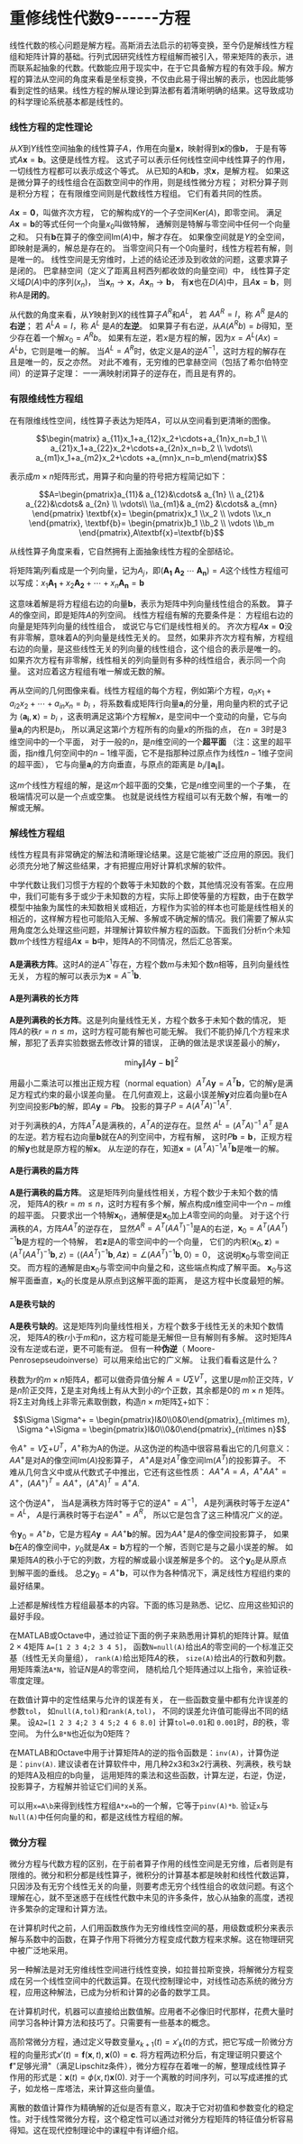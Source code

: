 # 重修线性代数9------方程

线性代数的核心问题是解方程。高斯消去法启示的初等变换，至今仍是解线性方程组和矩阵计算的基础。行列式因研究线性方程组解而被引入，带来矩阵的表示，进而联系起抽象的代数。代数能应用于现实中，在于它具备解方程的有效手段。解方程的算法从空间的角度来看是坐标变换，不仅由此易于得出解的表示，也因此能够看到定性的结果。线性方程的解从理论到算法都有着清晰明确的结果。这导致成功的科学理论系统基本都是线性的。

### 线性方程的定性理论

从$X$到$Y$线性空间抽象的线性算子$A$，作用在向量$\mathbf{x}$，映射得到$\mathbf{x}$的像$\mathbf{b}$，
于是有等式$A\mathbf{x}=\mathbf{b}$。这便是线性方程。
这式子可以表示任何线性空间中线性算子的作用，一切线性方程都可以表示成这个等式。
从已知的A和$\mathbf{b}$，求$\mathbf{x}$，是解方程。
如果这是微分算子的线性组合在函数空间中的作用，则是线性微分方程；
对积分算子则是积分方程；
在有限维空间则是代数线性方程组。
它们有着共同的性质。

$A\mathbf{x}=\mathbf{0}$，叫做齐次方程，
它的解构成Y的一个子空间$\mathrm{Ker}(A)$，即零空间。
满足$A\mathbf{x}=\mathbf{b}$的等式任何一个向量$x_0$叫做特解，
通解则是特解与零空间中任何一个向量之和。
只有$\mathbf{b}$在算子的像空间$\mathrm{Im}(A)$中，解才存在。
如果像空间就是$Y$的全空间，即映射是满的，解总是存在的。
当零空间只有一个$0$向量时，线性方程若有解，则是唯一的。
线性空间是无穷维时，上述的结论还涉及到收敛的问题，这要求算子是闭的。
巴拿赫空间（定义了距离且柯西列都收敛的向量空间）中，
线性算子定义域$D(A)$中的序列$(x_n)$，
当$\mathbf{x}_n\rightarrow \mathbf{x} ，A\mathbf{x}_n\rightarrow\mathbf{b}$，
有$\mathbf{x}$也在$D(A)$中，且$A\mathbf{x}=\mathbf{b}$，则称A是**闭的**。

从代数的角度来看，从$Y$映射到$X$的线性算子$A^R$和$A^L$，
若 $A A^R = I$，称 $A^R$ 是$A$的**右逆**；
若 $A^L A = I$，称 $A^L$ 是$A$的**左逆**。
如果算子有右逆，从$A(A^R b)= b$得知，至少存在着一个解$x_0=A^Rb$。
如果有左逆，若$x$是方程的解，因为$x=A^L(Ax)=A^Lb$，它则是唯一的解。
当$A^L=A^R$时，依定义是$A$的逆$A^{-1}$，这时方程的解存在且是唯一的，反之亦然。
对此不难有，无穷维的巴拿赫空间（包括了希尔伯特空间）的逆算子定理：
一一满映射闭算子的逆存在，而且是有界的。

### 有限维线性方程组

在有限维线性空间，线性算子表达为矩阵$A$，可以从空间看到更清晰的图像。

$$\begin{matrix} a_{11}x_1+a_{12}x_2+\cdots+a_{1n}x_n=b_1 \\ a_{21}x_1+a_{22}x_2+\cdots+a_{2n}x_n=b_2 \\ \vdots\\  a_{m1}x_1+a_{m2}x_2+\cdots +a_{mn}x_n=b_m\end{matrix}$$

表示成$m\times n$矩阵形式，用算子和向量的符号把方程简记如下：

$$A=\begin{pmatrix}a_{11}& a_{12}&\cdots& a_{1n} \\ a_{21}& a_{22}&\cdots& a_{2n} \\ \vdots\\ \\a_{m1}& a_{m2} &\cdots& a_{mn}  \end{pmatrix} \textbf{x}= \begin{pmatrix}x_1 \\x_2 \\ \vdots \\x_n \end{pmatrix},  \textbf{b}= \begin{pmatrix}b_1 \\b_2 \\ \vdots \\b_m \end{pmatrix},A\textbf{x}=\textbf{b}$$

从线性算子角度来看，它自然拥有上面抽象线性方程的全部结论。

将矩阵第$j$列看成是一个列向量，记为$A_j$，即$(\mathbf{A_1}\ \mathbf{A_2}\  \cdots \  \mathbf{A_n}) = A$这个线性方程组可以写成：$x_1\mathbf{A_1}+x_2\mathbf{A_2}+\cdots+x_n\mathbf{A_n}=\mathbf{b}$

这意味着解是将方程组右边的向量$\mathbf{b}$，表示为矩阵中列向量线性组合的系数。
算子$A$的像空间，即是矩阵$A$的列空间。
线性方程组有解的充要条件是：
方程组右边的向量是矩阵列向量的线性组合，
或说它与它们是线性相关的。
齐次方程$A\mathbf{x}=\mathbf{0}$没有非零解，意味着A的列向量是线性无关的。
显然，如果非齐次方程有解，方程组右边的向量，是这些线性无关的列向量的线性组合，这个组合的表示是唯一的。
如果齐次方程有非零解，线性相关的列向量则有多种的线性组合，表示同一个向量。
这对应着这方程组有唯一解或无数的解。

再从空间的几何图像来看。线性方程组的每个方程，例如第$i$个方程，$a_{i1}x_1+a_{i2}x_2+\cdots +a_{in}x_n =b_i$
，将系数看成矩阵行向量**a**$_i$的分量，用向量内积的式子记为
$\left \langle \mathbf{a_i}, \mathbf{x} \right \rangle=b_i$
，这表明满足这第$i$个方程解$x$，是空间中一个变动的向量，它与向量$\mathbf{a}_i$的内积是$b_i$，
所以满足这第$i$个方程所有的向量$x$的所指的点，
在$n=3$时是$3$维空间中的一个平面，
对于一般的$n$，是$n$维空间的一个**超平面**
（注：这里的超平面，指$n$维几何空间中的$n-1$维平面，它不是指那种过原点作为线性$n-1$维子空间的超平面），
它与向量$\mathbf{a}_i$的方向垂直，与原点的距离是 $b_i/\|\mathbf{a_i}\|$。

这$m$个线性方程组的解，是这$m$个超平面的交集，它是$n$维空间里的一个子集，
在极端情况可以是一个点或空集。
也就是说线性方程组可以有无数个解，有唯一的解或无解。

### 解线性方程组

线性方程具有非常确定的解法和清晰理论结果。这是它能被广泛应用的原因。我们必须充分地了解这些结果，才有把握应用好计算机求解的软件。

中学代数让我们习惯于方程的个数等于未知数的个数，其他情况没有答案。在应用中，我们可能有多于或少于未知数的方程，实际上即使等量的方程数，由于在数学模型中抽象为属性的未知数相关或相近，方程作为实验的样本也可能是线性相关的相近的，这样解方程也可能陷入无解、多解或不确定解的情况。我们需要了解从实用角度怎么处理这些问题，并理解计算软件解方程的函数。下面我们分析n个未知数$m$个线性方程组$A\mathbf{x}=\mathbf{b}$中，矩阵A的不同情况，然后汇总答案。

#### 
**A是满秩方阵**。这时$A$的逆$A^{-1}$存在，方程个数$m$与未知个数$n$相等，且列向量线性无关，
方程的解可以表示为$\mathbf{x}=A^{-1}\mathbf{b}$.

#### A是列满秩的长方阵
**A是列满秩的长方阵**。这是列向量线性无关，方程个数多于未知个数的情况，
矩阵$A$的秩$r = n \le m$，这时方程可能有解也可能无解。
我们不能扔掉几个方程来求解，那犯了丢弃实验数据去修改计算的错误，
正确的做法是求误差最小的解$y$，

$$\min_\textbf{y}\|A\textbf{y}-\textbf{b}\|^2$$

用最小二乘法可以推出正规方程（normal equation）$A^TA\mathbf{y}=A^T\mathbf{b}$，它的解y是满足方程式约束的最小误差向量。
在几何直观上，这最小误差解$\mathbf{y}$对应着向量b在A列空间投影$P\mathbf{b}$的解，即$A\mathbf{y} = P\mathbf{b}$。
投影的算子$P=A (A^TA)^{-1}A^T$.

对于列满秩的$A$，方阵$A^TA$是满秩的，$A^TA$的逆存在。显然
$A^L=(A^TA)^{-1}$ $A^T$
是A的左逆。若方程右边向量**b**就在A的列空间中，方程有解，
这时$P\mathbf{b}=\mathbf{b}$，正规方程的解**y**也就是原方程的解**x**。
从左逆的存在，知道$\mathbf{x}=(A^TA)^{-1}A^T\mathbf{b}$是唯一的解。

#### A是行满秩的扁方阵
**A是行满秩的扁方阵**。
这是矩阵列向量线性相关，方程个数少于未知个数的情况，
矩阵$A$的秩$r =m \le n$，这时方程有多个解，解点构成$n$维空间中一个$n-m$维的超平面。
只要求出一个特解$\mathbf{x}_0$，通解便是$\mathbf{x}_0$加上$A$零空间的向量。
对于这个行满秩的$A$，方阵$AA^T$的逆存在，
显然$A^R=A^T(AA^T)^{-1}$是A的右逆，$\mathbf{x}_0= A^T(AA^T)^{-1}\mathbf{b}$是方程的一个特解，
若**z**是A的零空间中的一个向量，
它们的内积$\langle \mathbf{x}_0, \mathbf{z}\rangle=\langle A^T(AA^T)^{-1}\mathbf{b}, z\rangle =\langle(AA^T)^{-1}\mathbf{b}, A\mathbf{z}\rangle=\angle(AA^T)^{-1}\mathbf{b}, 0\rangle= 0$，
这说明$\mathbf{x}_0$与零空间正交。
而方程的通解是由$\mathbf{x}_0$与零空间中向量之和，这些端点构成了解平面。
$\mathbf{x}_0$与这解平面垂直，$\mathbf{x}_0$的长度是从原点到这解平面的距离，
是这方程中长度最短的解。

#### A是秩亏缺的
**A是秩亏缺的**。这是矩阵列向量线性相关，方程个数多于线性无关的未知个数情况，
矩阵$A$的秩$r$小于$m$和$n$，这方程可能是无解但一旦有解则有多解。
这时矩阵$A$没有左逆或右逆，更不可能有逆。
但有一种**伪逆**（ Moore-Penrosepseudoinverse）可以用来给出它的广义解。
让我们看看这是什么？

秩数为$r$的$m\times n$矩阵$A$，都可以做奇异值分解
$A= U\sum V^T$，这里$U$是$m$阶正交阵，$V$是$n$阶正交阵，$\sum$是主对角线上有从大到小的$r$个正数，其余都是$0$的
$m \times n$ 矩阵。将Σ主对角线上非零元素取倒数，构造$n \times m$矩阵$\sum +$如下：

$$\Sigma \Sigma^+ = \begin{pmatrix}I&0\\0&0\end{pmatrix}_{m\times m},  \Sigma ^+\Sigma = \begin{pmatrix}I&0\\0&0\end{pmatrix}_{n\times n}$$

令$A^+=V\sum+U^T$，$A^+$称为A的伪逆。从这伪逆的构造中很容易看出它的几何意义：
$AA^+$是对A的像空间$\mathrm{Im}(A)$投影算子，
$A^+A$是对$A^T$像空间$\mathrm{Im}(A^T)$的投影算子。
不难从几何含义中或从代数式子中推出，它还有这些性质：
$AA^+A=A，A^+AA^+=A^+，(AA^+)^T=AA^+，(A^+A)^T=A^+A$.

这个伪逆$A^+$，
当$A$是满秩方阵时等于它的逆$A^+=A^{-1}$，
$A$是列满秩时等于左逆$A^+=A^L$，
$A$是行满秩时等于右逆$A^+=A^R$，
所以它是包含了这三种情况广义的逆。

令$\mathbf{y}_0=A^+b$，它是方程$A\mathbf{y}=AA^+\mathbf{b}$的解。因为$AA^+$是$A$的像空间投影算子，
如果**b**在$A$的像空间中，$y_0$就是$A\mathbf{x}=\mathbf{b}$方程的一个解，否则它是与之最小误差的解。
如果矩阵$A$的秩小于它的列数，方程的解或最小误差解是多个的。
这个$\mathbf{y}_0$是从原点到解平面的垂线。
总之$\mathbf{y}_0=A^+\mathbf{b}$，可以作为各种情况下，满足线性方程组约束的最好结果。

上述都是解线性方程组最基本的内容。下面的练习是熟悉、记忆、应用这些知识的最好手段。

在MATLAB或Octave中，通过验证下面的例子来熟悉用计算机的矩阵计算。赋值$2\times 4$矩阵
`A=[1 2 3 4;2 3 4 5]`，
函数`N=null(A)`给出$A$的零空间的一个标准正交基（线性无关向量组），
`rank(A)`给出矩阵$A$的秩，
`size(A)`给出$A$的行数和列数。
用矩阵乘法`A*N`，验证$N$是$A$的零空间，
随机给几个矩阵通过以上指令，来验证秩-零度定理。

在数值计算中的定性结果与允许的误差有关，
在一些函数变量中都有允许误差的参数`tol`，
如`null(A,tol)`和`rank(A,tol)`，
不同的误差允许值可能得出不同的结果。
设`A2=[1 2 3 4;2 3 4 5;2 4 6 8.0]`
计算`tol=0.01`和 `0.001`时，$B$的秩，零空间。
为什么`B*N`也近似为$0$矩阵？

在MATLAB和Octave中用于计算矩阵A的逆的指令函数是：`inv(A)`，计算伪逆是：`pinv(A)`.
建议读者在计算软件中，用几种2x3和3x2行满秩、列满秩，秩亏缺的矩阵A及相应的b向量，
运用矩阵的乘法和这些函数，计算左逆，右逆，伪逆，投影算子，方程解并验证它们间的关系。

可以用`x=A\b`来得到线性方程组`A*x=b`的一个解，它等于`pinv(A)*b`.
验证`x`与`Null(A)`中任何向量的和，都是这线性方程组的解。

### 微分方程

微分方程与代数方程的区别，在于前者算子作用的线性空间是无穷维，后者则是有限维的。微分和积分都是线性算子，微积分的计算基本都是映射和线性代数运算，只因涉及有无穷个线性无关的向量，则要考虑无穷个线性组合的收敛问题。有这个理解在心，就不至迷惑于在线性代数中未见的许多条件，放心从抽象的高度，透视许多繁杂的定理和计算方法。

在计算机时代之前，人们用函数族作为无穷维线性空间的基，用级数或积分来表示解与系数中的函数，在算子作用下将微分方程变成代数方程来求解。这在物理研究中被广泛地采用。

另一种解法是对无穷维线性空间进行线性变换，如拉普拉斯变换，将解微分方程变成在另一个线性空间中的代数运算。在现代控制理论中，对线性动态系统的微分方程，应用这种解法，已成为分析和计算的必备的数学工具。

在计算机时代，机器可以直接给出数值解。应用者不必像旧时代那样，花费大量时间学习各种计算方法和技巧了。只需要有一些基本的概念。

高阶常微分方程，通过定义导数变量$x_{k+1}(t)=x'_k(t)$的方式，把它写成一阶微分方程的向量形式$x'(t) = \mathbf{f}(\mathbf{x}, t), \mathbf{x}(0) = \mathbf{c}$.
将方程两边积分后，有定理证明只要这个$\mathbf{f}$"足够光滑"（满足Lipschitz条件），微分方程存在着唯一的解，整理成线性算子作用的形式是：$\mathbf{x}(t) =\phi(x,t)\mathbf{x}(0)$.
对于一个离散的时间序列，可以写成递推的式子，如龙格－库塔法，来计算这些向量值。

离散的数值计算作为精确解的近似是否有意义，取决于它对初值和参数变化的稳定性。对于线性常微分方程，这个稳定性可以通过对微分方程矩阵的特征值分析容易得知。这在现代控制理论中的课程中有详细介绍。
